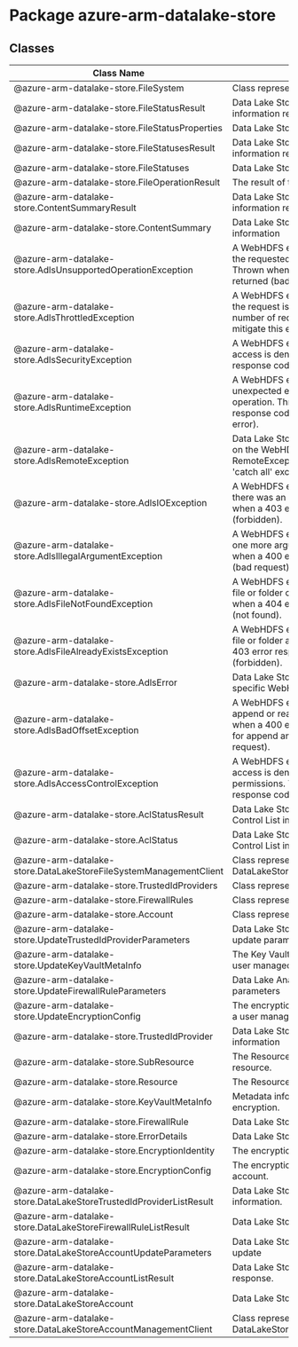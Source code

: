 # Package azure-arm-datalake-store
## Classes
| Class Name | Description |
|---|---|
| @azure-arm-datalake-store.FileSystem |Class representing a FileSystem.|
| @azure-arm-datalake-store.FileStatusResult |Data Lake Store filesystem file status information response.|
| @azure-arm-datalake-store.FileStatusProperties |Data Lake Store file or directory information.|
| @azure-arm-datalake-store.FileStatusesResult |Data Lake Store filesystem file status list information response.|
| @azure-arm-datalake-store.FileStatuses |Data Lake Store file status list information.|
| @azure-arm-datalake-store.FileOperationResult |The result of the request or operation.|
| @azure-arm-datalake-store.ContentSummaryResult |Data Lake Store filesystem content summary information response.|
| @azure-arm-datalake-store.ContentSummary |Data Lake Store content summary information|
| @azure-arm-datalake-store.AdlsUnsupportedOperationException |A WebHDFS exception thrown indicating that the requested operation is not supported. Thrown when a 400 error response code is returned (bad request).|
| @azure-arm-datalake-store.AdlsThrottledException |A WebHDFS exception thrown indicating that the request is being throttled. Reducing the number of requests or request size helps to mitigate this error.|
| @azure-arm-datalake-store.AdlsSecurityException |A WebHDFS exception thrown indicating that access is denied. Thrown when a 401 error response code is returned (Unauthorized).|
| @azure-arm-datalake-store.AdlsRuntimeException |A WebHDFS exception thrown when an unexpected error occurs during an operation. Thrown when a 500 error response code is returned (Internal server error).|
| @azure-arm-datalake-store.AdlsRemoteException |Data Lake Store filesystem exception based on the WebHDFS definition for RemoteExceptions. This is a WebHDFS 'catch all' exception|
| @azure-arm-datalake-store.AdlsIOException |A WebHDFS exception thrown indicating there was an IO (read or write) error. Thrown when a 403 error response code is returned (forbidden).|
| @azure-arm-datalake-store.AdlsIllegalArgumentException |A WebHDFS exception thrown indicating that one more arguments is incorrect. Thrown when a 400 error response code is returned (bad request).|
| @azure-arm-datalake-store.AdlsFileNotFoundException |A WebHDFS exception thrown indicating the file or folder could not be found. Thrown when a 404 error response code is returned (not found).|
| @azure-arm-datalake-store.AdlsFileAlreadyExistsException |A WebHDFS exception thrown indicating the file or folder already exists. Thrown when a 403 error response code is returned (forbidden).|
| @azure-arm-datalake-store.AdlsError |Data Lake Store filesystem error containing a specific WebHDFS exception.|
| @azure-arm-datalake-store.AdlsBadOffsetException |A WebHDFS exception thrown indicating the append or read is from a bad offset. Thrown when a 400 error response code is returned for append and open operations (Bad request).|
| @azure-arm-datalake-store.AdlsAccessControlException |A WebHDFS exception thrown indicating that access is denied due to insufficient permissions. Thrown when a 403 error response code is returned (forbidden).|
| @azure-arm-datalake-store.AclStatusResult |Data Lake Store file or directory Access Control List information.|
| @azure-arm-datalake-store.AclStatus |Data Lake Store file or directory Access Control List information.|
| @azure-arm-datalake-store.DataLakeStoreFileSystemManagementClient |Class representing a DataLakeStoreFileSystemManagementClient.|
| @azure-arm-datalake-store.TrustedIdProviders |Class representing a TrustedIdProviders.|
| @azure-arm-datalake-store.FirewallRules |Class representing a FirewallRules.|
| @azure-arm-datalake-store.Account |Class representing a Account.|
| @azure-arm-datalake-store.UpdateTrustedIdProviderParameters |Data Lake Store Trusted Identity Provider update parameters|
| @azure-arm-datalake-store.UpdateKeyVaultMetaInfo |The Key Vault update information used for user managed key rotation.|
| @azure-arm-datalake-store.UpdateFirewallRuleParameters |Data Lake Analytics firewall rule update parameters|
| @azure-arm-datalake-store.UpdateEncryptionConfig |The encryption configuration used to update a user managed Key Vault key.|
| @azure-arm-datalake-store.TrustedIdProvider |Data Lake Store Trusted Identity Provider information|
| @azure-arm-datalake-store.SubResource |The Resource model definition for a nested resource.|
| @azure-arm-datalake-store.Resource |The Resource model definition.|
| @azure-arm-datalake-store.KeyVaultMetaInfo |Metadata information used by account encryption.|
| @azure-arm-datalake-store.FirewallRule |Data Lake Store firewall rule information|
| @azure-arm-datalake-store.ErrorDetails |Data Lake Store error details information|
| @azure-arm-datalake-store.EncryptionIdentity |The encryption identity properties.|
| @azure-arm-datalake-store.EncryptionConfig |The encryption configuration for the account.|
| @azure-arm-datalake-store.DataLakeStoreTrustedIdProviderListResult |Data Lake Store trusted identity provider list information.|
| @azure-arm-datalake-store.DataLakeStoreFirewallRuleListResult |Data Lake Store firewall rule list information.|
| @azure-arm-datalake-store.DataLakeStoreAccountUpdateParameters |Data Lake Store account information to update|
| @azure-arm-datalake-store.DataLakeStoreAccountListResult |Data Lake Store account list information response.|
| @azure-arm-datalake-store.DataLakeStoreAccount |Data Lake Store account information|
| @azure-arm-datalake-store.DataLakeStoreAccountManagementClient |Class representing a DataLakeStoreAccountManagementClient.|
